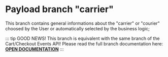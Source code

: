 # Payload branch "carrier"

This branch contains general informations about the "carrier" or "courier" choosed by the User or automatically selected by the business logic;

::: tip GOOD NEWS!
This branch is equivalent with the same branch of the Cart/Checkout Events API!
Please read the full branch documentation here: <a href="/frontend/cart-checkout/carrier.html">**OPEN DOCUMENTATION**</a>
:::